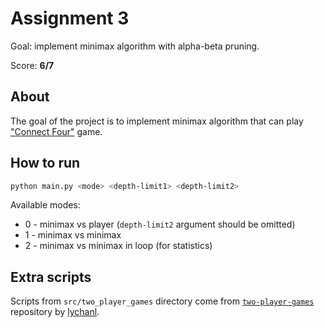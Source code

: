 # Assignment 3

Goal: implement minimax algorithm with alpha-beta pruning.

Score: **6/7**

## About

The goal of the project is to implement minimax algorithm that can play ["Connect Four"](https://en.wikipedia.org/wiki/Connect_Four) game.

## How to run

```bash
python main.py <mode> <depth-limit1> <depth-limit2>
```

Available modes:

* 0 - minimax vs player (`depth-limit2` argument should be omitted)
* 1 - minimax vs minimax
* 2 - minimax vs minimax in loop (for statistics)

## Extra scripts

Scripts from `src/two_player_games` directory come from [`two-player-games`](https://github.com/lychanl/two-player-games) repository by [lychanl](https://github.com/lychanl).
